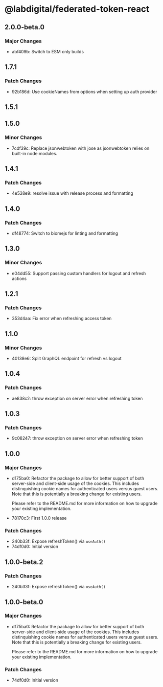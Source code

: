 # @labdigital/federated-token-react

## 2.0.0-beta.0

### Major Changes

- abf409b: Switch to ESM only builds

## 1.7.1

### Patch Changes

- 92b186d: Use cookieNames from options when setting up auth provider

## 1.5.1

## 1.5.0

### Minor Changes

- 7cdf39c: Replace jsonwebtoken with jose as jsonwebtoken relies on built-in node modules.

## 1.4.1

### Patch Changes

- 4e538e9: resolve issue with release process and formatting

## 1.4.0

### Patch Changes

- df48774: Switch to biomejs for linting and formatting

## 1.3.0

### Minor Changes

- e04dd55: Support passing custom handlers for logout and refresh actions

## 1.2.1

### Patch Changes

- 353d4aa: Fix error when refreshing access token

## 1.1.0

### Minor Changes

- 40138e6: Split GraphQL endpoint for refresh vs logout

## 1.0.4

### Patch Changes

- ae838c2: throw exception on server error when refreshing token

## 1.0.3

### Patch Changes

- 9c08247: throw exception on server error when refreshing token

## 1.0.0

### Major Changes

- d175ba0: Refactor the package to allow for better support of both server-side and
  client-side usage of the cookies. This includes distinquishing cookie names for
  authenticated users versus guest users. Note that this is potentially a breaking
  change for existing users.

  Please refer to the README.md for more information on how to upgrade your
  existing implementation.

- 78170c3: First 1.0.0 release

### Patch Changes

- 240b33f: Expose refreshToken() via `useAuth()`
- 74df0d0: Initial version

## 1.0.0-beta.2

### Patch Changes

- 240b33f: Expose refreshToken() via `useAuth()`

## 1.0.0-beta.0

### Major Changes

- d175ba0: Refactor the package to allow for better support of both server-side and
  client-side usage of the cookies. This includes distinquishing cookie names for
  authenticated users versus guest users. Note that this is potentially a breaking
  change for existing users.

  Please refer to the README.md for more information on how to upgrade your
  existing implementation.

### Patch Changes

- 74df0d0: Initial version
